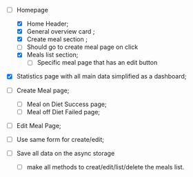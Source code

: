 - [ ] Homepage

  - [x] Home Header;
  - [x] General overview card ;
  - [x] Create meal section ;
  - [ ] Should go to create meal page on click
  - [x] Meals list section;
    - [ ] Specific meal page that has an edit button

- [x] Statistics page with all main data simplified as a dashboard;
- [ ] Create Meal page;
  - [ ] Meal on Diet Success page;
  - [ ] Meal off Diet Failed page;
- [ ] Edit Meal Page;
- [ ] Use same form for create/edit;

- [ ] Save all data on the async storage
  - [ ] make all methods to creat/edit/list/delete the meals list.

